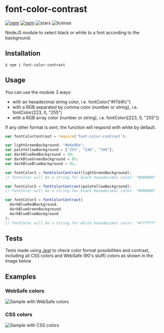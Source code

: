 # font-color-contrast

[![npm](https://img.shields.io/npm/v/npm.svg?maxAge=2592000&style=flat-square)](https://www.npmjs.com/package/font-color-contrast)
[![npm](https://img.shields.io/npm/dt/express.svg?maxAge=2592000&style=flat-square)](https://www.npmjs.com/package/font-color-contrast)
![stars](https://img.shields.io/github/stars/russoedu/font-color-contrast.svg?style=flat-square)
![license](https://img.shields.io/badge/license-MIT-blue.svg?style=flat-square)

NodeJS module to select black or white to a font according to the background.

## Installation

    $ npm i font-color-contrast

## Usage

You can use the module 3 ways:
- with an hexadecimal string color, i.e. fontColor("#f7d4fc")
- with a RGB separated by comma color (number or string), i.e. fontColor(223, 0, "255")
- with a RGB array color (number or string), i.e. fontColor([223, 0, "255"])

If any other format is sent, the function will respond with white by default.

```javascript
var fontColorContrast = require('font-color-contrast');

var lightGreenBackground: "#b6e9be";
var paleYellowBackground = ["255", "246", "199"];
var darkBlueRedBackground = 20;
var darkBlueGreenBackground = 85;
var darkBlueBlueBackground = 91;

var fontColor1 = fontColorContrast(lightGreenBackground);
// fontColor will be a string for black hexadecimal color: "#000000"

var fontColor2 = fontColorContrast(paleYellowBackground);
// fontColor will be a string for black hexadecimal color: "#000000"

var fontColor3 = fontColorContrast(
  darkBlueRedBackground,
  darkBlueGreenBackground,
  darkBlueBlueBackground
);
// fontColor will be a string for white hexadecimal color: "#ffffff"

```
## Tests

Tests made using [Jest](https://jestjs.io/) to check color format possibilities and contrast, including all CSS colors and WebSafe (90's stuff) colors as shown in the image below

## Examples

### WebSafe colors
![Sample with WebSafe colors](https://github.com/russoedu/font-color-contrast/blob/master/websafe-colors.jpeg?raw=true)


### CSS colors
![Sample with CSS colors](https://github.com/russoedu/font-color-contrast/blob/master/css-colors.jpeg?raw=true)
